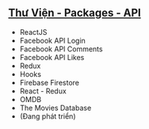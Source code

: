 ## [Thư Viện - Packages - API](https://github.com/php1301/DoAnReactJS/blob/master/PROGRESS/Packages.md)
+ ReactJS
+ Facebook API Login
+ Facebook API Comments
+ Facebook API Likes
+ Redux
+ Hooks
+ Firebase Firestore
+ React - Redux
+ OMDB
+ The Movies Database
+ (Đang phát triển)
